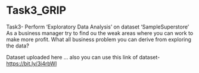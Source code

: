 # Task3_GRIP
Task3-  Perform ‘Exploratory Data Analysis’ on dataset ‘SampleSuperstore’
As a business manager try to find ou the weak areas where you can work to make more profit. What all business problem you can derive from exploring the data?

Dataset uploaded here  ...
also you can use this link of dataset- https://bit.ly/3i4rbWl
